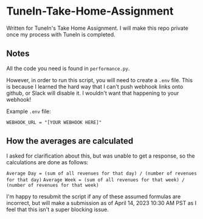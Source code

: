 # TuneIn-Take-Home-Assignment

Written for TuneIn's Take Home Assignment.
I will make this repo private once my process with TuneIn is completed.

## Notes

All the code you need is found in `performance.py`.

However, in order to run this script, you will need to create a `.env` file. This is because I learned the hard way that I can't push
webhook links onto github, or Slack will disable it. I wouldn't want that happening to your webhook!

Example `.env` file:
```
WEBHOOK_URL = "[YOUR WEBHOOK HERE]"
```

## How the averages are calculated

I asked for clarification about this, but was unable to get a response, so the calculations are done as follows:

`Average Day = (sum of all revenues for that day) / (number of revenues for that day)`
`Average Week = (sum of all revenues for that week) / (number of revenues for that week)`

I'm happy to resubmit the script if any of these assumed formulas are incorrect, but will make a submission 
as of April 14, 2023 10:30 AM PST as I feel that this isn't a super blocking issue.